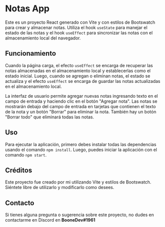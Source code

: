 # Notas App

Este es un proyecto React generado con Vite y con estilos de Bootswatch para crear y almacenar notas. Utiliza el hook `useState` para manejar el estado de las notas y el hook `useEffect` para sincronizar las notas con el almacenamiento local del navegador.

## Funcionamiento

Cuando la página carga, el efecto `useEffect` se encarga de recuperar las notas almacenadas en el almacenamiento local y establecerlas como el estado inicial. Luego, cuando se agregan o eliminan notas, el estado se actualiza y el efecto `useEffect` se encarga de guardar las notas actualizadas en el almacenamiento local.

La interfaz de usuario permite agregar nuevas notas ingresando texto en el campo de entrada y haciendo clic en el botón "Agregar nota". Las notas se mostrarán debajo del campo de entrada en tarjetas que contienen el texto de la nota y un botón "Borrar" para eliminar la nota. También hay un botón "Borrar todo" que eliminará todas las notas.

## Uso

Para ejecutar la aplicación, primero debes instalar todas las dependencias usando el comando `npm install`. Luego, puedes iniciar la aplicación con el comando `npm start`.

## Créditos

Este proyecto fue creado por mi utilizando Vite y estilos de Bootswatch. Siéntete libre de utilizarlo y modificarlo como desees.

## Contacto

Si tienes alguna pregunta o sugerencia sobre este proyecto, no dudes en contactarme en Discord en **BooneDev#1961**

